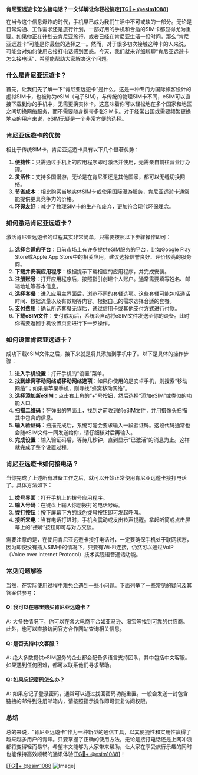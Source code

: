 **肯尼亚远遊卡怎么接电话？一文详解让你轻松搞定[[TG💪+ @esim1088](https://t.me/s/esim1088)]**

在当今这个信息爆炸的时代，手机早已成为我们生活中不可或缺的一部分。无论是日常沟通、工作需求还是旅行计划，一部好用的手机和合适的SIM卡都显得尤为重要。如果你正在计划去肯尼亚旅行，或者已经在肯尼亚生活一段时间，那么“肯尼亚远遊卡”可能是你最佳的选择之一。然而，对于很多初次接触这种卡的人来说，可能会对如何使用它接打电话感到困惑。今天，我们就来详细聊聊“肯尼亚远遊卡怎么接电话”，希望能帮助大家解决这个问题。

### 什么是肯尼亚远遊卡？

首先，让我们先了解一下“肯尼亚远遊卡”是什么。这是一种专门为国际旅客设计的虚拟SIM卡，也被称为eSIM（电子SIM）。与传统的物理SIM卡不同，eSIM可以直接下载到你的手机中，无需更换实体卡。这意味着你可以轻松地在多个国家和地区之间切换网络服务，而不需要随身携带多张SIM卡。对于经常出国或需要频繁更换地点的用户来说，eSIM无疑是一个非常方便的选择。

### 肯尼亚远遊卡的优势

相比于传统SIM卡，肯尼亚远遊卡具有以下几个显著优势：

1. **便捷性**：只需通过手机上的应用程序即可激活并使用，无需亲自前往营业厅办理。
2. **灵活性**：支持多国漫游，无论是在肯尼亚还是其他国家，都可以无缝切换网络。
3. **节省成本**：相比购买当地实体SIM卡或使用国际漫游服务，肯尼亚远遊卡通常能提供更具竞争力的价格。
4. **环保友好**：减少了物理SIM卡的生产和废弃，更加符合现代环保理念。

### 如何激活肯尼亚远遊卡？

激活肯尼亚远遊卡的过程其实非常简单，只需要按照以下步骤操作即可：

1. **选择合适的平台**：目前市场上有许多提供eSIM服务的平台，比如Google Play Store或Apple App Store中的相关应用。建议选择信誉良好、评价较高的服务商。
2. **下载并安装应用程序**：根据提示下载相应的应用程序，并完成安装。
3. **注册账号**：打开应用程序后，按照指引创建个人账户。通常需要填写姓名、邮箱地址等基本信息。
4. **选择套餐**：进入应用主界面后，浏览不同的套餐选项。这些套餐可能包括通话时间、数据流量以及有效期等内容。根据自己的需求选择合适的套餐。
5. **支付费用**：确认所选套餐无误后，通过信用卡或其他支付方式进行付款。
6. **下载eSIM文件**：支付成功后，系统会自动将eSIM文件发送至你的设备。此时你需要返回手机设置页面进行下一步操作。

### 如何设置肯尼亚远遊卡？

成功下载eSIM文件之后，接下来就是将其添加到手机中了。以下是具体的操作步骤：

1. **进入手机设置**：打开手机的“设置”菜单。
2. **找到蜂窝移动网络或移动网络选项**：如果你使用的是安卓手机，则搜索“移动网络”；如果是苹果手机，则寻找“蜂窝移动网络”。
3. **选择添加新eSIM**：点击右上角的“+”号按钮，然后选择“添加eSIM”或类似的功能入口。
4. **扫描二维码**：在弹出的界面上，找到之前收到的eSIM文件，并用摄像头扫描其中包含的信息。
5. **输入验证码**：扫描完成后，系统可能会要求输入一段验证码。这段代码通常也会随eSIM文件一同发送给你，请仔细核对后再输入。
6. **完成设置**：输入验证码后，等待几秒钟，直到显示“已激活”的消息为止。这样就完成了整个设置过程。

### 肯尼亚远遊卡如何接电话？

当你完成了上述所有准备工作之后，就可以开始正常使用肯尼亚远遊卡接打电话了。具体方法如下：

1. **拨号界面**：打开手机上的拨号应用程序。
2. **输入号码**：在键盘上输入你想拨打的电话号码。
3. **拨打按钮**：按下屏幕下方的绿色拨号按钮即可发起呼叫。
4. **接听来电**：当有电话打进时，手机会震动或发出铃声提醒。拿起听筒或点击屏幕上的“接听”按钮即可与对方交谈。

需要注意的是，在使用肯尼亚远遊卡接打电话时，一定要确保手机处于联网状态，因为即使没有插入SIM卡的情况下，只要有Wi-Fi连接，仍然可以通过VoIP（Voice over Internet Protocol）技术实现语音通话功能。

### 常见问题解答

当然，在实际使用过程中难免会遇到一些小问题。下面列举了一些常见的疑问及其答案供参考：

#### Q: 我可以在哪里购买肯尼亚远遊卡？
A: 大多数情况下，你可以在各大电商平台如亚马逊、淘宝等找到可靠的供应商。此外，也可以直接访问官方合作网站查询相关信息。

#### Q: 是否支持中文客服？
A: 绝大多数提供eSIM服务的企业都会配备多语言支持团队，其中包括中文客服。如果遇到任何困难，都可以联系他们寻求帮助。

#### Q: 如果忘记密码怎么办？
A: 如果忘记了登录密码，通常可以通过找回密码功能重置。一般会发送一封包含链接的邮件到注册邮箱内，请按照指示操作即可恢复访问权限。

### 总结

总的来说，“肯尼亚远遊卡”作为一种新型的通信工具，以其便捷性和实用性赢得了越来越多用户的青睐。只要掌握了正确的使用方法，无论是接打电话还是上网冲浪都将变得轻而易举。希望本文能够为大家带来帮助，让大家在享受旅行乐趣的同时也能保持高效顺畅的通讯体验[[TG💪+ @esim1088](https://t.me/s/esim1088)]！

[[TG💪+ @esim1088](https://t.me/s/esim1088) ![Image](https://i.postimg.cc/4NQfJmqS/Snipaste-2025-05-13-00-14-12.png)]